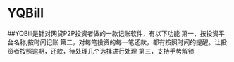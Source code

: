 # YQBill
##YQBill是针对网贷P2P投资者做的一款记账软件，有以下功能
      第一，按投资平台名称,按时间记账
      第二，对每笔投资的每一笔还款，都有按照时间的提醒。让投资者按照逾期，还款，待处理几个选择进行处理
      第三，支持手势解锁
